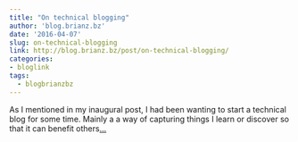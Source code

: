 ```yaml
---
title: "On technical blogging"
author: 'blog.brianz.bz'
date: '2016-04-07'
slug: on-technical-blogging
link: http://blog.brianz.bz/post/on-technical-blogging/
categories:
- bloglink
tags:
  - blogbrianzbz
---
```


As I mentioned in my inaugural post, I had been wanting to start a technical blog for some time. Mainly a a way of capturing things I learn or discover so that it can benefit others[... <i class="fas fa-external-link-alt"></i>](http://blog.brianz.bz/post/on-technical-blogging/)

